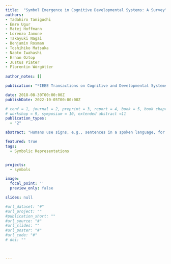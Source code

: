 ```yaml
---
title:  "Symbol Emergence in Cognitive Developmental Systems: A Survey"
authors:
- Tadahiro Taniguchi
- Emre Ugur
- Matej Hoffmann
- Lorenzo Jamone
- Takayuki Nagai
- Benjamin Rosman
- Toshihiko Matsuka
- Naoto Iwahashi
- Erhan Oztop
- Justus Piater
- Florentin Wörgötter
  
author_notes: []

publication: "*IEEE Transactions on Cognitive and Developmental Systems*"

date: 2018-08-30T00:00:00Z
publishDate: 2022-10-05T00:00:00Z

# conf = 1, journal = 2, preprint = 3, report = 4, book = 5, book chapter = 6, thesis = 7, patent = 9
# workshop = 9, symposium = 10, extended abstract =11
publication_types:
  - "2"

abstract: "Humans use signs, e.g., sentences in a spoken language, for communication and thought. Hence, symbol systems like language are crucial for our communication with other agents and adaptation to our real-world environment. The symbol systems we use in our human society adaptively and dynamically change over time. In the context of artificial intelligence (AI) and cognitive systems, the symbol grounding problem has been regarded as one of the central problems related to symbols. However, the symbol grounding problem was originally posed to connect symbolic AI and sensorimotor information and did not consider many interdisciplinary phenomena in human communication and dynamic symbol systems in our society, which semiotics considered. In this paper, we focus on the symbol emergence problem, addressing not only cognitive dynamics but also the dynamics of symbol systems in society, rather than the symbol grounding problem. We first introduce the notion of a symbol in semiotics from the humanities, to leave the very narrow idea of symbols in symbolic AI. Furthermore, over the years, it became more and more clear that symbol emergence has to be regarded as a multifaceted problem. Therefore, second, we review the history of the symbol emergence problem in different fields, including both biological and artificial systems, showing their mutual relations. We summarize the discussion and provide an integrative viewpoint and comprehensive overview of symbol emergence in cognitive systems. Additionally, we describe the challenges facing the creation of cognitive systems that can be part of symbol emergence systems."

featured: true
tags:
  - Symbolic Representations


projects:
  - symbols

image:
  focal_point: ''
  preview_only: false

slides: null

#url_dataset: "#"
#url_project: ""
#publication_short: ""
#url_source: "#"
#url_slides: ""
#url_poster: "#"
#url_code: "#"
# doi: ""



---
```


